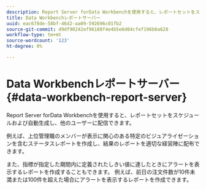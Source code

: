 ```yaml
---
description: Report Server forData Workbenchを使用すると、レポートセットをスケジュールおよび自動生成し、他のユーザーに配信できます。
title: Data Workbenchレポートサーバー
uuid: eac678de-58bf-46d2-aa09-592696c01fb2
source-git-commit: d9df90242ef96188f4e4b5e6d04cfef196b0a628
workflow-type: tm+mt
source-wordcount: '123'
ht-degree: 0%

---
```



# Data Workbenchレポートサーバー{#data-workbench-report-server}

Report Server forData Workbenchを使用すると、レポートセットをスケジュールおよび自動生成し、他のユーザーに配信できます。

例えば、上位管理職のメンバーが表示に関心のある特定のビジュアライゼーションを含むステータスレポートを作成し、結果のレポートを適切な経営陣に配布できます。

また、指標が指定した期間内に定義されたしきい値に達したときにアラートを表示するレポートを作成することもできます。 例えば、前日の注文件数が10件未満または100件を超えた場合にアラートを表示するレポートを作成できます。
